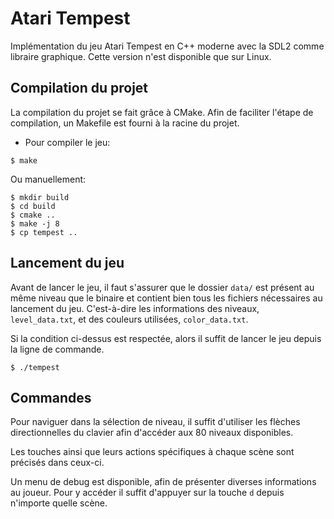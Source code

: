 # Atari Tempest

Implémentation du jeu Atari Tempest en C++ moderne avec la SDL2 comme libraire graphique.
Cette version n'est disponible que sur Linux.


## Compilation du projet

La compilation du projet se fait grâce à CMake. Afin de faciliter l'étape de compilation, un Makefile est fourni à la racine du projet.

- Pour compiler le jeu:
```
$ make
```
Ou manuellement:
```
$ mkdir build
$ cd build
$ cmake ..
$ make -j 8
$ cp tempest ..
```

## Lancement du jeu

Avant de lancer le jeu, il faut s'assurer que le dossier `data/` est présent au même niveau que le binaire et contient bien tous les fichiers nécessaires au lancement du jeu. C'est-à-dire les informations des niveaux, `level_data.txt`, et des couleurs utilisées, `color_data.txt`. 

Si la condition ci-dessus est respectée, alors il suffit de lancer le jeu depuis la ligne de commande. 
```
$ ./tempest
```
## Commandes

Pour naviguer dans la sélection de niveau, il suffit d'utiliser les flèches directionnelles du clavier afin d'accéder aux 80 niveaux disponibles.

Les touches ainsi que leurs actions spécifiques à chaque scène sont précisés dans ceux-ci.

Un menu de debug est disponible, afin de présenter diverses informations au joueur. Pour y accéder il suffit d'appuyer sur la touche `d` depuis n'importe quelle scène.
